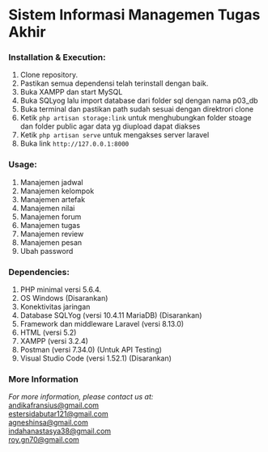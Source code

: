 # Sistem Informasi Managemen Tugas Akhir

### Installation & Execution:
1. Clone repository.
2. Pastikan semua dependensi telah terinstall dengan baik.
3. Buka XAMPP dan start MySQL
4. Buka SQLyog lalu import database dari folder sql dengan nama p03_db
5. Buka terminal dan pastikan path sudah sesuai dengan direktrori clone
6. Ketik `php artisan storage:link` untuk menghubungkan folder stoage dan folder public agar data yg diupload dapat diakses
7. Ketik `php artisan serve` untuk mengakses server laravel
8. Buka link `http://127.0.0.1:8000`

### Usage:
1. Manajemen jadwal
2. Manajemen kelompok
3. Manajemen artefak
4. Manajemen nilai
5. Manajemen forum
6. Manajemen tugas
7. Manajemen review
8. Manajemen pesan
9. Ubah password

### Dependencies:
1. PHP minimal versi 5.6.4.
2. OS Windows (Disarankan)
3. Konektivitas jaringan
4. Database SQLYog (versi 10.4.11 MariaDB) (Disarankan)
5. Framework dan middleware Laravel (versi 8.13.0)
6. HTML (versi 5.2)
7. XAMPP (versi 3.2.4) 
8. Postman (versi 7.34.0) (Untuk API Testing)
9. Visual Studio Code (versi 1.52.1) (Disarankan)

### More Information
*For more information, please contact us at:*
<br>
andikafransius@gmail.com
<br>
estersidabutar121@gmail.com
<br>
agneshinsa@gmail.com
<br>
indahanastasya38@gmail.com
<br>
roy.gn70@gmail.com
